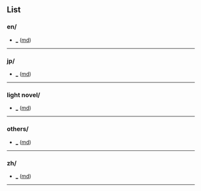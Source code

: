 ## List
### en/
* [_](<blog/en/_.html>)  ([md](<blog/en/_.md>))
---
### jp/
* [_](<blog/jp/_.html>)  ([md](<blog/jp/_.md>))
---
### light novel/
* [_](<blog/light novel/_.html>)  ([md](<blog/light novel/_.md>))
---
### others/
* [_](<blog/others/_.html>)  ([md](<blog/others/_.md>))
---
### zh/
* [_](<blog/zh/_.html>)  ([md](<blog/zh/_.md>))
---
